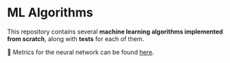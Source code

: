 # ML Algorithms  

This repository contains several **machine learning algorithms implemented from scratch**, along with **tests** for each of them.  

🔗 Metrics for the neural network can be found [here](https://wandb.ai/olegator47-bsuir/nn.ipynb/runs/44hl08tf).  
